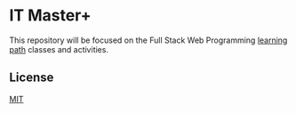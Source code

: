 # IT Master+

This repository will be focused on the Full Stack Web Programming [learning path](https://www.argentina.gob.ar/sites/default/files/34._it_master_-_programados_web_full_stack_.pdf) classes and activities.

## License

[MIT](https://choosealicense.com/licenses/mit/)

